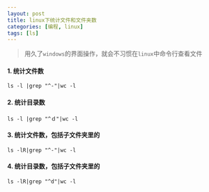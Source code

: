 ```yaml
---
layout: post
title: linux下统计文件和文件夹数
categories: [编程, linux]
tags: [ls]
---
```



> 用久了`windows`的界面操作，就会不习惯在`linux`中命令行查看文件

#### 1. 统计文件数
```
ls -l |grep "^-"|wc -l
```

#### 2. 统计目录数
```
ls -l |grep "^ｄ"|wc -l
```

#### 3. 统计文件数，包括子文件夹里的
```
ls -lR|grep "^-"|wc -l
```

#### 4. 统计目录数，包括子文件夹里的
```
ls -lR|grep "^d"|wc -l
```